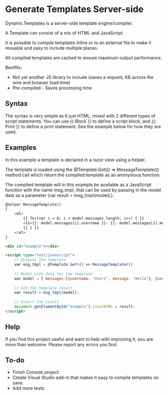 # Generate Templates Server-side
Dynamo.Templates is a server-side template engine/compiler.

A Template can consist of a mix of HTML and JavaScript. 

It is possible to compile templates inline or to an external file to make it reusable and easy to include multiple places.

All compiled templates are cached to ensure maximum output performance.

Benifits:
- Not yet another JS library to include (saves a request, KB across the wire and browser load time)
- Pre-compiled - Saves processing time

## Syntax
The syntax is very simple as it just HTML, mixed with 2 different types of script statements.
You can use {{ Block }} to define a script block, and {{: Print }} to define a print statement.
See the example below for how they are used.

## Examples
In this example a template is declared in a razor view using a helper.

The template is loaded using the @Template.Get(() => MessageTemplate()) method call which return the compiled template as an anonymous function.

The compiled template will in this example be available as a JavaScript function with the name msg_tmpl, that can be used by passing in the model data as a parameter (var result = msg_tmpl(model);).
```HTML
@helper MessageTemplate()
{
	<ul>
		{{ for(var i = 0; i < model.messages.length; i++) { }}
		<li>{{: model.messages[i].username }}: {{: model.messages[i].message }}</li>
		{{ } }}		
	</ul>
}

<div id="example"></div>

<script type="text/javascript">
	// Outputs the Template
	var msg_tmpl = @Template.Get(() => MessageTemplate())
	
	// Model with data for the template
	var model = { messages:[{username: "User1", message: "Hello"}, {username: "User2", message: "World!"}]};
	
	// Get the template result
	var result = msg_tmpl(model);
	
	// Insert the result
	document.getElementById("example").innerHTML = result;
</script>
```

## Help
If you find this project useful and want to help with improving it, you are more than welcome.
Please report any errors you find.

## To-do
- Finish Console project
- Create Visual Studio add-in that makes it easy to compile templates on save. 
- Add more tests.
